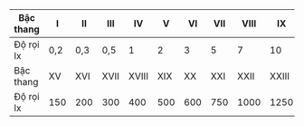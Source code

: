 | Bậc thang   | I   | II   | III   | IV    | V   | VI   | VII   | VIII   | IX    | X    | XI   | XII   | XIII   | XIV   |
|-------------|-----|------|-------|-------|-----|------|-------|--------|-------|------|------|-------|--------|-------|
| Độ rọi lx   | 0,2 | 0,3  | 0,5   | 1     | 2   | 3    | 5     | 7      | 10    | 20   | 30   | 50    | 75     | 100   |
| Bậc thang   | XV  | XVI  | XVII  | XVIII | XIX | XX   | XXI   | XXII   | XXIII | XXIV | XXV  | XXVI  | XXVII  |       |
| Độ rọi lx   | 150 | 200  | 300   | 400   | 500 | 600  | 750   | 1000   | 1250  | 1500 | 2000 | 2500  | 3000   |       |